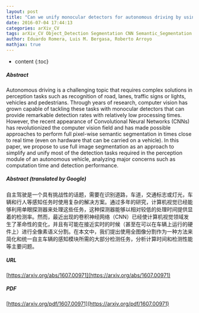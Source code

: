 ```yaml
---
layout: post
title: "Can we unify monocular detectors for autonomous driving by using the pixel-wise semantic segmentation of CNNs?"
date: 2016-07-04 17:44:13
categories: arXiv_CV
tags: arXiv_CV Object_Detection Segmentation CNN Semantic_Segmentation Detection Recognition
author: Eduardo Romera, Luis M. Bergasa, Roberto Arroyo
mathjax: true
---
```


* content
{:toc}

##### Abstract
Autonomous driving is a challenging topic that requires complex solutions in perception tasks such as recognition of road, lanes, traffic signs or lights, vehicles and pedestrians. Through years of research, computer vision has grown capable of tackling these tasks with monocular detectors that can provide remarkable detection rates with relatively low processing times. However, the recent appearance of Convolutional Neural Networks (CNNs) has revolutionized the computer vision field and has made possible approaches to perform full pixel-wise semantic segmentation in times close to real time (even on hardware that can be carried on a vehicle). In this paper, we propose to use full image segmentation as an approach to simplify and unify most of the detection tasks required in the perception module of an autonomous vehicle, analyzing major concerns such as computation time and detection performance.

##### Abstract (translated by Google)
自主驾驶是一个具有挑战性的话题，需要在识别道路，车道，交通标志或灯光，车辆和行人等感知任务时使用复杂的解决方案。通过多年的研究，计算机视觉已经能够利用单眼探测器来处理这些任务，这种探测器能够以相对较低的处理时间提供显着的检测率。然而，最近出现的卷积神经网络（CNN）已经使计算机视觉领域发生了革命性的变化，并且有可能在接近实时的时候（甚至在可以在车辆上运行的硬件上）进行全像素语义分割。在本文中，我们提出使用全图像分割作为一种方法来简化和统一自主车辆的感知模块所需的大部分检测任务，分析计算时间和检测性能等主要问题。

##### URL
[https://arxiv.org/abs/1607.00971](https://arxiv.org/abs/1607.00971)

##### PDF
[https://arxiv.org/pdf/1607.00971](https://arxiv.org/pdf/1607.00971)

